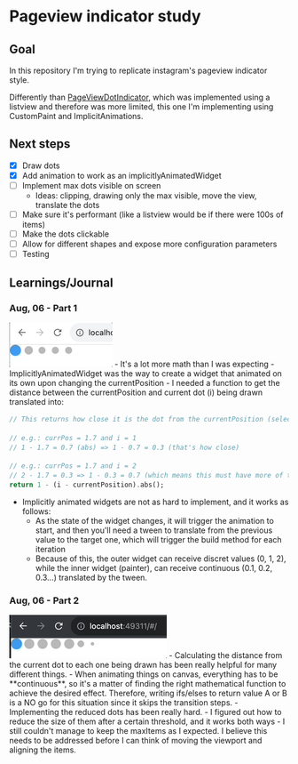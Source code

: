# Pageview indicator study

## Goal
In this repository I'm trying to replicate instagram's pageview indicator style.

Differently than [PageViewDotIndicator](https://github.com/douglasiacovelli/page_view_dot_indicator), which was implemented using a listview and therefore was more limited, this one I'm implementing using CustomPaint and ImplicitAnimations.

## Next steps
- [X] Draw dots
- [X] Add animation to work as an implicitlyAnimatedWidget
- [ ] Implement max dots visible on screen
  - Ideas: clipping, drawing only the max visible, move the view, translate the dots
- [ ] Make sure it's performant (like a listview would be if there were 100s of items)
- [ ] Make the dots clickable
- [ ] Allow for different shapes and expose more configuration parameters
- [ ] Testing

## Learnings/Journal
### Aug, 06 - Part 1
<img src="https://raw.githubusercontent.com/douglasiacovelli/pageview_indicator_study/main/journal/imgs/pageview_gif1.gif" />
- It's a lot more math than I was expecting
- ImplicitlyAnimatedWidget was the way to create a widget that animated on its own upon changing the currentPosition
- I needed a function to get the distance between the currentPosition and current dot (i) being drawn translated into:

  ```dart
  // This returns how close it is the dot from the currentPosition (selected dot).

  // e.g.: currPos = 1.7 and i = 1
  // 1 - 1.7 = 0.7 (abs) => 1 - 0.7 = 0.3 (that's how close)

  // e.g.: currPos = 1.7 and i = 2
  // 2 - 1.7 = 0.3 => 1 - 0.3 = 0.7 (which means this must have more of the selected color than the dot 1)
  return 1 - (i - currentPosition).abs();
  ```
- Implicitly animated widgets are not as hard to implement, and it works as follows:
  - As the state of the widget changes, it will trigger the animation to start, and then you'll need a tween to translate from the previous value to the target one, which will trigger the build method for each iteration
  - Because of this, the outer widget can receive discret values (0, 1, 2), while the inner widget (painter), can receive continuous (0.1, 0.2, 0.3...) translated by the tween.

### Aug, 06 - Part 2
<img src="https://raw.githubusercontent.com/douglasiacovelli/pageview_indicator_study/main/journal/imgs/pageview_gif2.gif" />
- Calculating the distance from the current dot to each one being drawn has been really helpful for many different things.
- When animating things on canvas, everything has to be **continuous**, so it's a matter of finding the right mathematical function to achieve the desired effect. Therefore, writing ifs/elses to return value A or B is a NO go for this situation since it skips the transition steps.
- Implementing the reduced dots has been really hard.
  - I figured out how to reduce the size of them after a certain threshold, and it works both ways
  - I still couldn't manage to keep the maxItems as I expected. I believe this needs to be addressed before I can think of moving the viewport and aligning the items.
